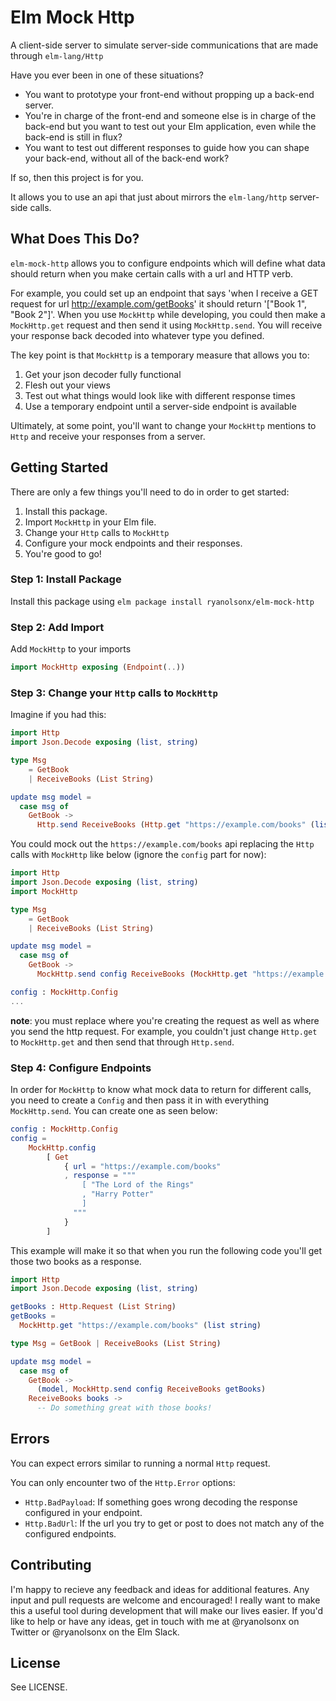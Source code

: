# Elm Mock Http

A client-side server to simulate server-side communications that are made
through `elm-lang/Http`

Have you ever been in one of these situations?

- You want to prototype your front-end without propping up a back-end server.
- You're in charge of the front-end and someone else is in charge of the back-end
but you want to test out your Elm application, even while the back-end is still
in flux?
- You want to test out different responses to guide how you can shape your back-end,
without all of the back-end work?

If so, then this project is for you.

It allows you to use an api that just about mirrors the `elm-lang/http` server-side
calls.

## What Does This Do?

`elm-mock-http` allows you to configure endpoints which will define what data
should return when you make certain calls with a url and HTTP verb.

For example, you could set up an endpoint that says 'when I receive a GET request
for url http://example.com/getBooks' it should return '["Book 1", "Book 2"]'. When
you use `MockHttp` while developing, you could then make a `MockHttp.get` request and
then send it using `MockHttp.send`. You will receive your response back decoded into
whatever type you defined.

The key point is that `MockHttp` is a temporary measure that allows you to:
1. Get your json decoder fully functional
2. Flesh out your views
3. Test out what things would look like with different response times
4. Use a temporary endpoint until a server-side endpoint is available

Ultimately, at some point, you'll want to change your `MockHttp` mentions to `Http`
and receive your responses from a server.

## Getting Started

There are only a few things you'll need to do in order to get started:
1. Install this package.
2. Import `MockHttp` in your Elm file.
3. Change your `Http` calls to `MockHttp`
4. Configure your mock endpoints and their responses.
5. You're good to go!

### Step 1: Install Package

Install this package using `elm package install ryanolsonx/elm-mock-http`

### Step 2: Add Import
Add `MockHttp` to your imports
```elm
import MockHttp exposing (Endpoint(..))
```

### Step 3: Change your `Http` calls to `MockHttp`

Imagine if you had this:
```elm
import Http
import Json.Decode exposing (list, string)

type Msg
    = GetBook
    | ReceiveBooks (List String)

update msg model =
  case msg of
    GetBook ->
      Http.send ReceiveBooks (Http.get "https://example.com/books" (list string))
```

You could mock out the `https://example.com/books` api replacing
the `Http` calls with `MockHttp` like below (ignore the `config` part for now):

```elm
import Http
import Json.Decode exposing (list, string)
import MockHttp

type Msg
    = GetBook
    | ReceiveBooks (List String)

update msg model =
  case msg of
    GetBook ->
      MockHttp.send config ReceiveBooks (MockHttp.get "https://example.com/books" (list string))

config : MockHttp.Config
...
```

**note**: you must replace where you're creating the request as well as where you send the http request. For example, you couldn't just change `Http.get` to `MockHttp.get` and then send that through `Http.send`.

### Step 4: Configure Endpoints

In order for `MockHttp` to know what mock data to return for different calls, you need to create a `Config` and then pass it in with everything `MockHttp.send`. You can create one as seen below:

```elm
config : MockHttp.Config
config =
    MockHttp.config
        [ Get
            { url = "https://example.com/books"
            , response = """
                [ "The Lord of the Rings"
                , "Harry Potter"
                ]
              """
            }
        ]
```

This example will make it so that when you run the following code you'll get those two books as a response.

```elm
import Http
import Json.Decode exposing (list, string)

getBooks : Http.Request (List String)
getBooks =
  MockHttp.get "https://example.com/books" (list string)

type Msg = GetBook | ReceiveBooks (List String)

update msg model =
  case msg of
    GetBook ->
      (model, MockHttp.send config ReceiveBooks getBooks)
    ReceiveBooks books ->
      -- Do something great with those books!
```

## Errors

You can expect errors similar to running a normal `Http` request.

You can only encounter two of the `Http.Error` options:
- `Http.BadPayload`: If something goes wrong decoding the response configured
in your endpoint.
- `Http.BadUrl`: If the url you try to get or post to does not match any of
the configured endpoints.

## Contributing
I'm happy to recieve any feedback and ideas for additional features. Any input
and pull requests are welcome and encouraged! I really want to make this a useful
tool during development that will make our lives easier. If you'd like to help or
have any ideas, get in touch with me at @ryanolsonx on Twitter or @ryanolsonx on
the Elm Slack.

## License

See LICENSE.

